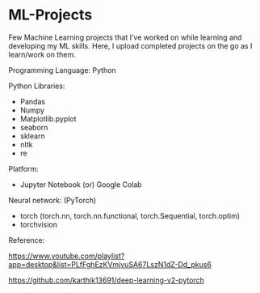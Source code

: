 # ML-Projects

Few Machine Learning projects that I've worked on while learning and developing my ML skills. 
Here, I upload completed projects on the go as I learn/work on them.

Programming Language: Python 

Python Libraries:
* Pandas 
* Numpy
* Matplotlib.pyplot
* seaborn
* sklearn
* nltk
* re

Platform:
* Jupyter Notebook (or) Google Colab


Neural network:  (PyTorch)
* torch
(torch.nn, torch.nn.functional, torch.Sequential, torch.optim)
* torchvision


Reference: 

https://www.youtube.com/playlist?app=desktop&list=PLfFghEzKVmjvuSA67LszN1dZ-Dd_pkus6

https://github.com/karthik13691/deep-learning-v2-pytorch
